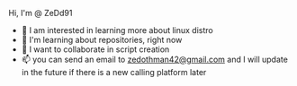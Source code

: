Hi, I'm @ ZeDd91
  - 👀 I am interested in learning more about linux distro
  - 🌱 I'm learning about repositories, right now
  - 💞️ I want to collaborate in script creation
  - 📫 you can send an email to zedothman42@gmail.com and I will update in the future if there is a new calling platform later

<!---
ZeDd91/ZeDd91 is a ✨ special ✨ repository because its `README.md` (this file) appears on your GitHub profile.
You can click the Preview link to take a look at your changes.
--->
